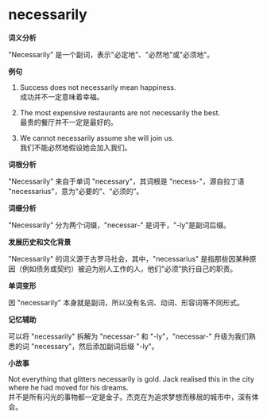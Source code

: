 # necessarily

**词义分析**

  

"Necessarily" 是一个副词，表示"必定地"、"必然地"或"必须地"。

  

**例句**

  

1.  Success does not necessarily mean happiness.  
    成功并不一定意味着幸福。
    
      
    
2.  The most expensive restaurants are not necessarily the best.  
    最贵的餐厅并不一定是最好的。
    
      
    
3.  We cannot necessarily assume she will join us.  
    我们不能必然地假设她会加入我们。
    
      
    

  

**词根分析**

  

"Necessarily" 来自于单词 "necessary"，其词根是 "necess-"，源自拉丁语 "necessarius"，意为“必要的”、“必须的”。

  

**词缀分析**

  

"Necessarily" 分为两个词缀，"necessar-" 是词干，"-ly"是副词后缀。

  

**发展历史和文化背景**

  

"Necessarily" 的词义源于古罗马社会，其中，"necessarius" 是指那些因某种原因（例如债务或契约）被迫为别人工作的人，他们“必须”执行自己的职责。

  

**单词变形**

  

因 "necessarily" 本身就是副词，所以没有名词、动词、形容词等不同形式。

  

**记忆辅助**

  

可以将 "necessarily" 拆解为 "necessar-" 和 "-ly"，"necessar-" 升级为我们熟悉的词 "necessary"，然后添加副词后缀 "-ly"。

  

**小故事**

  

Not everything that glitters necessarily is gold. Jack realised this in the city where he had moved for his dreams.  
并不是所有闪光的事物都一定是金子。杰克在为追求梦想而移居的城市中，深有体会。
